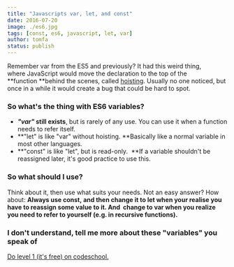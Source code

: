 ```yaml
---
title: "Javascripts var, let, and const"
date: 2016-07-20
image: ./es6.jpg
tags: [const, es6, javascript, let, var]
author: tomfa
status: publish
---
```


Remember var from the ES5 and previously? It had this weird thing, where JavaScript would move the declaration to the top of the **function **behind the scenes, called [hoisting](https://www.google.no/#q=javascript%20hoisting). Usually no one noticed, but once in a while it would create a bug that could be hard to spot.

### **So what's the thing with ES6 variables?**

*   **_"_var_"_ still exists**, but is rarely of any use. You can use it when a function needs to refer itself.
*   **"let" is like "var" without hoisting. **Basically like a normal variable in most other languages.
*   **"const" is like "let", but is read-only.  **If a variable shouldn't be reassigned later, it's good practice to use this.

### So what should I use?

Think about it, then use what suits your needs. Not an easy answer? How about: **Always use const, and then change it to let when your realise you have to reassign some value to it. And  change to var when you realize you need to refer to yourself (e.g. in recursive functions).**

### I don't understand, tell me more about these "variables" you speak of

[Do level 1 (it's free) on codeschool.](https://www.codeschool.com/courses/es2015-the-shape-of-javascript-to-come)

